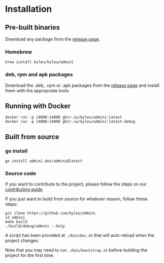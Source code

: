 <!--- Content managed by Project Forge, see [projectforge.md] for details. -->
# Installation

## Pre-built binaries
Download any package from the [release page](https://github.com/kyleu/admini/releases).

### Homebrew
```
brew install kyleu/kyleu/admini
```

### deb, rpm and apk packages
Download the .deb, .rpm or .apk packages from the [release page](https://github.com/kyleu/admini/releases) and install them with the appropriate tools.

## Running with Docker
```shell
docker run -p 14000:14000 ghcr.io/kyleu/admini:latest
docker run -p 14000:14000 ghcr.io/kyleu/admini:latest-debug
```

## Built from source

### go install
```shell
go install admini.dev/admini@latest
```

### Source code

If you want to contribute to the project, please follow the steps on our [contributing guide](contributing).

If you just want to build from source for whatever reason, follow these steps:

```shell
git clone https://github.com/kyleu/admini
cd admini
make build
./build/debug/admini --help
```

A script has been provided at `./bin/dev.sh` that will auto-reload when the project changes.

Note that you may need to run `./bin/bootstrap.sh` before building the project for the first time.
